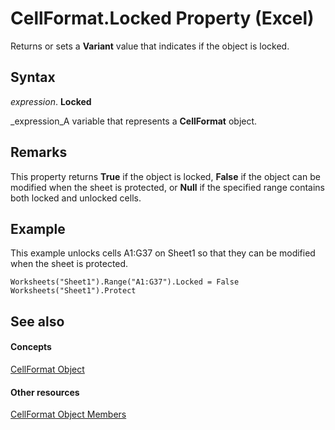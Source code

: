 
# CellFormat.Locked Property (Excel)

Returns or sets a  **Variant** value that indicates if the object is locked.


## Syntax

 _expression_. **Locked**

 _expression_A variable that represents a  **CellFormat** object.


## Remarks

This property returns  **True** if the object is locked, **False** if the object can be modified when the sheet is protected, or **Null** if the specified range contains both locked and unlocked cells.


## Example

This example unlocks cells A1:G37 on Sheet1 so that they can be modified when the sheet is protected.


```
Worksheets("Sheet1").Range("A1:G37").Locked = False 
Worksheets("Sheet1").Protect
```


## See also


#### Concepts


 [CellFormat Object](da4e50b9-6d5b-22e1-3113-0d1ea6686272.md)
#### Other resources


 [CellFormat Object Members](cbc8b4d2-7e43-d72b-a487-94871bbd8620.md)
